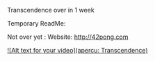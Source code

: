 Transcendence over in 1 week

Temporary ReadMe:

Not over yet :
Website: http://42pong.com

[![Alt text for your video](apercu: Transcendence)](https://drive.google.com/file/d/12Eni56bKxXilSMjYrs2hWhOSqO_Sr91Z/view?usp=sharing "Nom de la vidéo")

